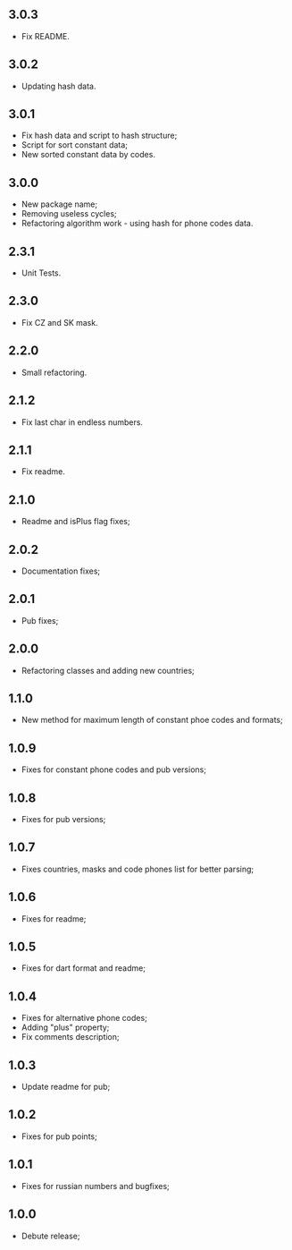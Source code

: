 ## 3.0.3
* Fix README.

## 3.0.2
* Updating hash data.

## 3.0.1
* Fix hash data and script to hash structure;
* Script for sort constant data;
* New sorted constant data by codes.

## 3.0.0
* New package name;
* Removing useless cycles;
* Refactoring algorithm work - using hash for phone codes data.

## 2.3.1
* Unit Tests.

## 2.3.0
* Fix CZ and SK mask.

## 2.2.0
* Small refactoring.

## 2.1.2
* Fix last char in endless numbers.

## 2.1.1
* Fix readme.

## 2.1.0
* Readme and isPlus flag fixes;

## 2.0.2
* Documentation fixes;

## 2.0.1
* Pub fixes;

## 2.0.0
* Refactoring classes and adding new countries;

## 1.1.0
* New method for maximum length of constant phoe codes and formats;

## 1.0.9
* Fixes for constant phone codes and pub versions;

## 1.0.8
* Fixes for pub versions;

## 1.0.7
* Fixes countries, masks and code phones list for better parsing;

## 1.0.6
* Fixes for readme;

## 1.0.5
* Fixes for dart format and readme;

## 1.0.4
* Fixes for alternative phone codes;
* Adding "plus" property;
* Fix comments description;

## 1.0.3
* Update readme for pub;

## 1.0.2
* Fixes for pub points;

## 1.0.1
* Fixes for russian numbers and bugfixes;

## 1.0.0
* Debute release;